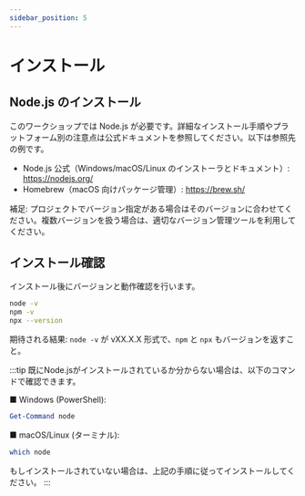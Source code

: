 ```yaml
---
sidebar_position: 5
---
```


# インストール

## Node.js のインストール

このワークショップでは Node.js が必要です。詳細なインストール手順やプラットフォーム別の注意点は公式ドキュメントを参照してください。以下は参照先の例です。


- Node.js 公式（Windows/macOS/Linux のインストーラとドキュメント）: https://nodejs.org/
- Homebrew（macOS 向けパッケージ管理）: https://brew.sh/

補足: プロジェクトでバージョン指定がある場合はそのバージョンに合わせてください。複数バージョンを扱う場合は、適切なバージョン管理ツールを利用してください。

## インストール確認

インストール後にバージョンと動作確認を行います。

```bash
node -v
npm -v
npx --version
```

期待される結果: `node -v` が vXX.X.X 形式で、`npm` と `npx` もバージョンを返すこと。

:::tip
既にNode.jsがインストールされているか分からない場合は、以下のコマンドで確認できます。

■ Windows (PowerShell):
```powershell
Get-Command node
```

■ macOS/Linux (ターミナル):
```bash
which node
```

もしインストールされていない場合は、上記の手順に従ってインストールしてください。
:::
